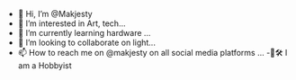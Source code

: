 - 👋 Hi, I’m @Makjesty
- 👀 I’m interested in Art, tech...
- 🌱 I’m currently learning hardware  ...
- 💞️ I’m looking to collaborate on light...
- 📫 How to reach me on @makjesty on all social media platforms ...
-🔆🛠️ I am a Hobbyist
<!---
Makjesty/Makjesty is a ✨ special ✨ repository because its `README.md` (this file) appears on your GitHub profile.
You can click the Preview link to take a look at your changes.
--->
